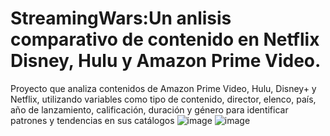 # StreamingWars:Un anlisis comparativo de contenido en Netflix Disney, Hulu y Amazon Prime Video.
Proyecto que analiza contenidos de Amazon Prime Video, Hulu, Disney+ y Netflix, utilizando variables como tipo de contenido, director, elenco, país, año de lanzamiento, calificación, duración y género para identificar patrones y tendencias en sus catálogos
![image](https://github.com/user-attachments/assets/15c4ce17-5bcc-41e4-934b-41969bb9c51b)
![image](https://github.com/user-attachments/assets/fa194905-435d-4fe9-8f10-af8f2061433e)
